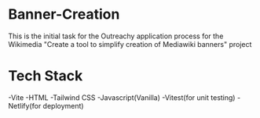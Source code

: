# Banner-Creation                               
This is the initial task for the Outreachy application process for the Wikimedia "Create a tool to simplify creation of Mediawiki banners" project                                 
<h1>Tech Stack</h1>                                         
-Vite                                                                                          
-HTML                                                                                   
-Tailwind CSS                                                                     
-Javascript(Vanilla)                                                                               
-Vitest(for unit testing)                                                                                          
-Netlify(for deployment)
